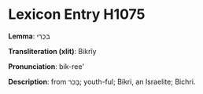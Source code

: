 # Lexicon Entry H1075

**Lemma**: בִּכְרִי

**Transliteration (xlit)**: Bikrîy

**Pronunciation**: bik-ree'

**Description**:
from בָּכַר; youth-ful; Bikri, an Israelite; Bichri.
